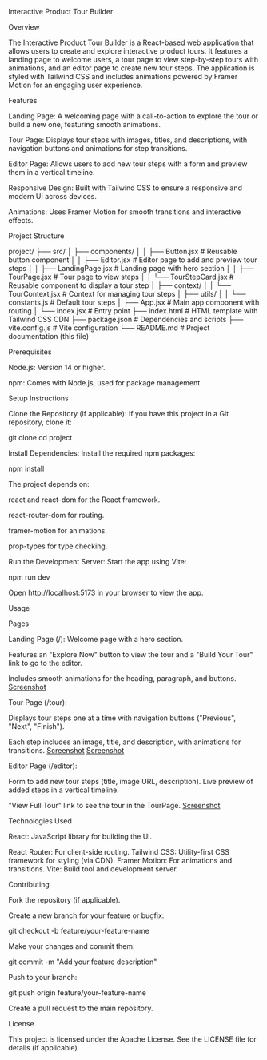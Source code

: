 Interactive Product Tour Builder

Overview

The Interactive Product Tour Builder is a React-based web application that allows users to create and explore interactive product tours. It features a landing page to welcome users, a tour page to view step-by-step tours with animations, and an editor page to create new tour steps. The application is styled with Tailwind CSS and includes animations powered by Framer Motion for an engaging user experience.

Features


Landing Page: A welcoming page with a call-to-action to explore the tour or build a new one, featuring smooth animations.

Tour Page: Displays tour steps with images, titles, and descriptions, with navigation buttons and animations for step transitions.

Editor Page: Allows users to add new tour steps with a form and preview them in a vertical timeline.

Responsive Design: Built with Tailwind CSS to ensure a responsive and modern UI across devices.

Animations: Uses Framer Motion for smooth transitions and interactive effects.

Project Structure

project/
├── src/
│   ├── components/
│   │   ├── Button.jsx           # Reusable button component
│   │   ├── Editor.jsx           # Editor page to add and preview tour steps
│   │   ├── LandingPage.jsx      # Landing page with hero section
│   │   ├── TourPage.jsx         # Tour page to view steps
│   │   └── TourStepCard.jsx     # Reusable component to display a tour step
│   ├── context/
│   │   └── TourContext.jsx      # Context for managing tour steps
│   ├── utils/
│   │   └── constants.js         # Default tour steps
│   ├── App.jsx                  # Main app component with routing
│   └── index.jsx                # Entry point
├── index.html                   # HTML template with Tailwind CSS CDN
├── package.json                 # Dependencies and scripts
├── vite.config.js               # Vite configuration
└── README.md                    # Project documentation (this file)

Prerequisites


Node.js: Version 14 or higher.

npm: Comes with Node.js, used for package management.

Setup Instructions


Clone the Repository (if applicable): If you have this project in a Git repository, clone it:

git clone <repository-url>
cd project



Install Dependencies: Install the required npm packages:

npm install

The project depends on:


react and react-dom for the React framework.

react-router-dom for routing.

framer-motion for animations.

prop-types for type checking.



Run the Development Server: Start the app using Vite:

npm run dev

Open http://localhost:5173 in your browser to view the app.

Usage

Pages


Landing Page (/):
Welcome page with a hero section.

Features an "Explore Now" button to view the tour and a "Build Your Tour" link to go to the editor.

Includes smooth animations for the heading, paragraph, and buttons.
[Screenshot]( ScreenShots/Landing-page.png)



Tour Page (/tour):

Displays tour steps one at a time with navigation buttons ("Previous", "Next", "Finish").

Each step includes an image, title, and description, with animations for transitions.
[Screenshot](ScreenShots/tour1.png)
[Screenshot](ScreenShots/tour2.png)


Editor Page (/editor):

Form to add new tour steps (title, image URL, description).
Live preview of added steps in a vertical timeline.

"View Full Tour" link to see the tour in the TourPage.
[Screenshot](ScreenShots/editor.png)






Technologies Used

React: JavaScript library for building the UI.

React Router: For client-side routing.
Tailwind CSS: Utility-first CSS framework for styling (via CDN).
Framer Motion: For animations and transitions.
Vite: Build tool and development server.

Contributing

Fork the repository (if applicable).

Create a new branch for your feature or bugfix:

git checkout -b feature/your-feature-name

Make your changes and commit them:

git commit -m "Add your feature description"

Push to your branch:

git push origin feature/your-feature-name

Create a pull request to the main repository.

License

This project is licensed under the Apache License. See the LICENSE file for details (if applicable)
